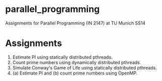 parallel_programming
====================

Assignments for Parallel Programming (IN 2147) at TU Munich SS14

Assignments
====================

1. Estimate PI using statically distributed pthreads.
2. Count prime numbers using dynamically distributed pthreads.
3. Simulate Conway's Game of Life using statically distributed pthreads.
4. (a) Estimate PI and (b) count prime numbers using OpenMP.
